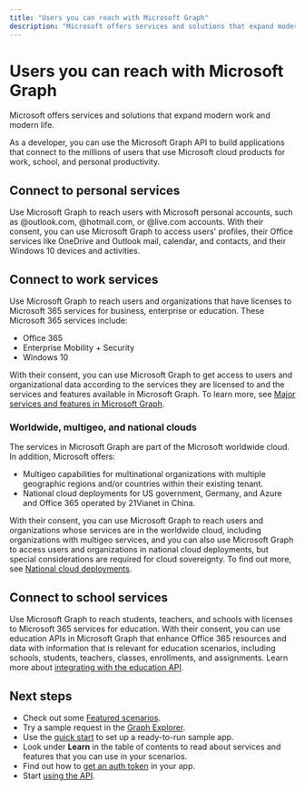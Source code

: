 ```yaml
---
title: "Users you can reach with Microsoft Graph"
description: "Microsoft offers services and solutions that expand modern work and modern life. "
---
```


# Users you can reach with Microsoft Graph

Microsoft offers services and solutions that expand modern work and modern life. 

As a developer, you can use the Microsoft Graph API to build applications that connect to the millions of users that use Microsoft cloud products for work, school, and personal productivity. 

## Connect to personal services

Use Microsoft Graph to reach users with Microsoft personal accounts, such as @outlook.com, @hotmail.com, or @live.com accounts. With their consent, you can use Microsoft Graph to access users' profiles, their Office services like OneDrive and Outlook mail, calendar, and contacts, and their Windows 10 devices and activities.

## Connect to work services

Use Microsoft Graph to reach users and organizations that have licenses to Microsoft 365 services for business, enterprise or education. These Microsoft 365 services include:

-	Office 365
-	Enterprise Mobility + Security 
-	Windows 10 

With their consent, you can use Microsoft Graph to get access to users and organizational data according to the services they are licensed to and the services and features available in Microsoft Graph. To learn more, see [Major services and features in Microsoft Graph](overview-major-services.md).

### Worldwide, multigeo, and national clouds
The services in Microsoft Graph are part of the Microsoft worldwide cloud. In addition, Microsoft offers:

-	Multigeo capabilities for multinational organizations with multiple geographic regions and/or countries within their existing tenant.
-	National cloud deployments for US government, Germany, and Azure and Office 365 operated by 21Vianet in China.

With their consent, you can use Microsoft Graph to reach users and organizations whose services are in the worldwide cloud, including organizations with multigeo services, and you can also use Microsoft Graph to access users and organizations in national cloud deployments, but special considerations are required for cloud sovereignty. To find out more, see [National cloud deployments](deployments.md).

## Connect to school services

Use Microsoft Graph to reach students, teachers, and schools with licenses to Microsoft 365 services for education. With their consent, you can use education APIs in Microsoft Graph that enhance Office 365 resources and data with information that is relevant for education scenarios, including schools, students, teachers, classes, enrollments, and assignments. Learn more about [integrating with the education API](education-concept-overview.md).

## Next steps

- Check out some [Featured scenarios](https://developer.microsoft.com/graph/examples).
- Try a sample request in the [Graph Explorer](https://developer.microsoft.com/graph/graph-explorer).
- Use the [quick start](https://developer.microsoft.com/graph/quick-start) to set up a ready-to-run sample app.
- Look under **Learn** in the table of contents to read about services and features that you can use in your scenarios. 
- Find out how to [get an auth token](auth-overview.md) in your app.
- Start [using the API](use-the-api.md).

